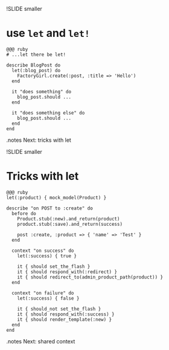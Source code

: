 !SLIDE smaller

# use `let` and `let!`

    @@@ ruby
    # ...let there be let!

    describe BlogPost do
      let(:blog_post) do
        FactoryGirl.create(:post, :title => 'Hello')
      end

      it "does something" do
        blog_post.should ...
      end

      it "does something else" do
        blog_post.should ...
      end
    end

.notes Next: tricks with let

!SLIDE smaller

# Tricks with let

    @@@ ruby
    let(:product) { mock_model(Product) }

    describe "on POST to :create" do
      before do
        Product.stub(:new).and_return(product)
        product.stub(:save).and_return(success)

        post :create, :product => { 'name' => 'Test' }
      end

      context "on success" do
        let(:success) { true }

        it { should set_the_flash }
        it { should respond_with(:redirect) }
        it { should redirect_to(admin_product_path(product)) }
      end

      context "on failure" do
        let(:success) { false }

        it { should_not set_the_flash }
        it { should respond_with(:success) }
        it { should render_template(:new) }
      end
    end

.notes Next: shared context

